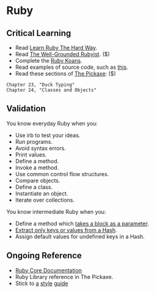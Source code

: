 Ruby
====

Critical Learning
-----------------

* Read [Learn Ruby The Hard Way](http://ruby.learncodethehardway.org/book/).
* Read [The Well-Grounded Rubyist](http://manning.com/black2/). ($)
* Complete the [Ruby Koans](http://rubykoans.com).
* Read examples of source code, such as [this](https://github.com/jferris/effigy/tree/master/lib).
* Read these sections of
  [The Pickaxe](http://pragprog.com/book/ruby/programming-ruby): ($)

```shell
Chapter 23, "Duck Typing"
Chapter 24, "Classes and Objects"
```

Validation
----------

You know everyday Ruby when you:

* Use irb to test your ideas.
* Run programs.
* Avoid syntax errors.
* Print values.
* Define a method.
* Invoke a method.
* Use common control flow structures.
* Compare objects.
* Define a class.
* Instantiate an object.
* Iterate over collections.

You know intermediate Ruby when you:

* Define a method which [takes a block as a parameter](http://blog.codahale.com/2005/11/24/a-ruby-howto-writing-a-method-that-uses-code-blocks/).
* [Extract only keys or values from a Hash](http://www.jasimabasheer.com/posts/meta_introduction_to_ruby.html).
* Assign default values for undefined keys in a Hash.

Ongoing Reference
-----------------

* [Ruby Core Documentation](http://ruby-doc.org/core-1.9.3)
* Ruby Library reference in The Pickaxe.
* Stick to [a](https://github.com/styleguide/ruby) [style](https://github.com/bbatsov/ruby-style-guide) [guide](http://build.thoughtbot.com/style-guide)
